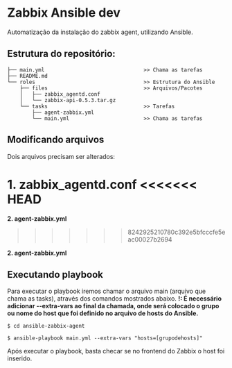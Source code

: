 # Zabbix Ansible dev
Automatização da instalação do zabbix agent, utilizando Ansible.

## Estrutura do repositório:

```
├── main.yml                                >> Chama as tarefas
├── README.md
└── roles                                   >> Estrutura do Ansible
    ├── files                               >> Arquivos/Pacotes
    │   ├── zabbix_agentd.conf
    │   └── zabbix-api-0.5.3.tar.gz
    └── tasks                               >> Tarefas
        ├── agent-zabbix.yml
        └── main.yml                        >> Chama as tarefas
```

## Modificando arquivos

Dois arquivos precisam ser alterados:

**1. zabbix_agentd.conf**
<<<<<<< HEAD
=======

**2. agent-zabbix.yml**
>>>>>>> 8242925210780c392e5bfcccfe5eac00027b2694

**2. agent-zabbix.yml**

## Executando playbook

Para executar o playbook iremos chamar o arquivo main (arquivo que chama as tasks), através dos comandos mostrados abaixo.
**!: É necessário adicionar --extra-vars ao final da chamada, onde será colocado o grupo ou nome do host que foi definido no arquivo de hosts do Ansible.**

```
$ cd ansible-zabbix-agent

$ ansible-playbook main.yml --extra-vars "hosts=[grupodehosts]"
```

Após executar o playbook, basta checar se no frontend do Zabbix o host foi inserido. 
